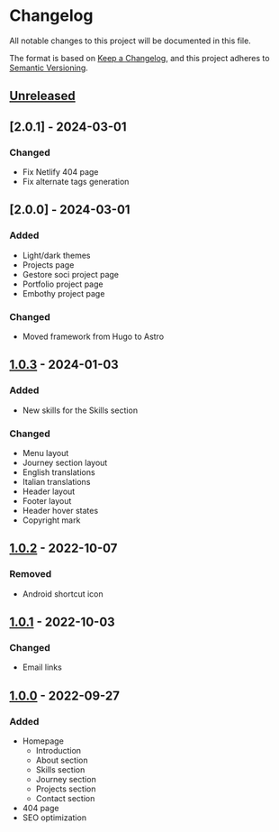 # Changelog

All notable changes to this project will be documented in this file.

The format is based on [Keep a Changelog](https://keepachangelog.com/en/1.0.0/),
and this project adheres to [Semantic Versioning](https://semver.org/spec/v2.0.0.html).

## [Unreleased]

## [2.0.1] - 2024-03-01

### Changed

- Fix Netlify 404 page
- Fix alternate tags generation

## [2.0.0] - 2024-03-01

### Added

- Light/dark themes
- Projects page
- Gestore soci project page
- Portfolio project page
- Embothy project page

### Changed

- Moved framework from Hugo to Astro

## [1.0.3] - 2024-01-03

### Added

- New skills for the Skills section

### Changed

- Menu layout
- Journey section layout
- English translations
- Italian translations
- Header layout
- Footer layout
- Header hover states
- Copyright mark

## [1.0.2] - 2022-10-07

### Removed

- Android shortcut icon

## [1.0.1] - 2022-10-03

### Changed

- Email links

## [1.0.0] - 2022-09-27

### Added

- Homepage
  - Introduction
  - About section
  - Skills section
  - Journey section
  - Projects section
  - Contact section
- 404 page
- SEO optimization

[unreleased]: https://gitlab.com/KL-B0/portfolio/-/compare/v1.0.3...HEAD
[1.0.3]: https://gitlab.com/KL-B0/portfolio/-/compare/v1.0.2...v1.0.3
[1.0.2]: https://gitlab.com/KL-B0/portfolio/-/compare/v1.0.1...v1.0.2
[1.0.1]: https://gitlab.com/KL-B0/portfolio/-/compare/v1.0.0...v1.0.1
[1.0.0]: https://gitlab.com/KL-B0/portfolio/-/tree/v1.0.0
